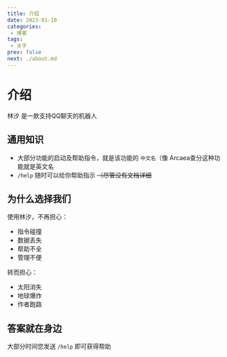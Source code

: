 ```yaml
---
title: 介绍
date: 2023-01-10
categories:
 - 博客
tags:
 - 关于
prev: false
next: ./about.md
---
```


# 介绍
林汐 是一款支持QQ聊天的机器人

## 通用知识
* 大部分功能的启动及帮助指令，就是该功能的 `中文名`（像 Arcaea查分这种功能就是英文名
* `/help` 随时可以给你帮助指示 ~~（尽管没有文档详细~~

## 为什么选择我们

使用林汐，不再担心：
* 指令碰撞
* 数据丢失
* 帮助不全
* 管理不便

转而担心：
* 太阳消失
* 地球爆炸
* 作者跑路

## 答案就在身边
大部分时间您发送 `/help` 即可获得帮助
